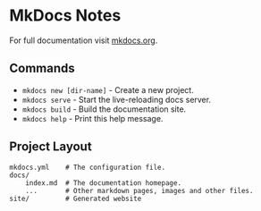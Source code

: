 
# MkDocs Notes

For full documentation visit [mkdocs.org](http://mkdocs.org).

## Commands

* `mkdocs new [dir-name]` - Create a new project.
* `mkdocs serve` - Start the live-reloading docs server.
* `mkdocs build` - Build the documentation site.
* `mkdocs help` - Print this help message.

## Project Layout

    mkdocs.yml    # The configuration file.
    docs/
        index.md  # The documentation homepage.
        ...       # Other markdown pages, images and other files.
    site/         # Generated website
